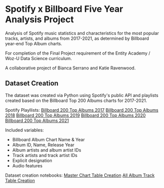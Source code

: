 # Spotify x Billboard Five Year Analysis Project

Analysis of Spotify music statistics and characteristics for the most popular tracks, artists, and albums from 2017-2021, as determined by Billboard year-end Top Album charts. 

For completion of the Final Project requirement of the Entity Academy / Woz-U Data Science curriculum.

A collaborative project of Bianca Serrano and Katie Ravenwood.

## Dataset Creation

The dataset was created via Python using Spotify's public API and playlists created based on the Billboard Top 200 Albums charts for 2017-2021. 

Spotify Playllists: 
[Billboard 200 Top Albums 2017](https://open.spotify.com/playlist/1N9WQ0C6m7n1TVeLXdUoNb)
[Billboard 200 Top Albums 2018](https://open.spotify.com/playlist/34KSLHLGSNqeK6UfxKnLuM)
[Billboard 200 Top Albums 2019](https://open.spotify.com/playlist/0n3V7u9sMRV7sCDMhWxDtL)
[Billboard 200 Top Albums 2020](https://open.spotify.com/playlist/1EEazdcjH0keT4sttGvH8c)
[Billboard 200 Top Albums 2021](https://open.spotify.com/playlist/3avCwQPH6DkhMTRsizon7N)

Included variables:
- Billboard Album Chart Name & Year
- Album ID, Name, Release Year
- Album artists and album artist IDs
- Track artists and track artist IDs
- Explicit designation
- Audio features

Dataset creation notebooks:
[Master Chart Table Creation](https://github.com/katieravenwood/Spotify-Five-Year-Analysis-Project/blob/main/notebooks/Master_Chart_Table_Creation.ipynb)
[All Album Track Table Creation](https://github.com/katieravenwood/Spotify-Five-Year-Analysis-Project/blob/main/notebooks/All_Album_Track_Table_Creation.ipynb)

